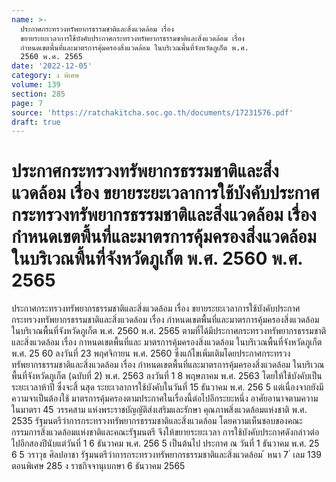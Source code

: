 ```yaml
---
name: >-
  ประกาศกระทรวงทรัพยากรธรรมชาติและสิ่งแวดล้อม เรื่อง
  ขยายระยะเวลาการใช้บังคับประกาศกระทรวงทรัพยากรธรรมชาติและสิ่งแวดล้อม เรื่อง
  กำหนดเขตพื้นที่และมาตรการคุ้มครองสิ่งแวดล้อม ในบริเวณพื้นที่จังหวัดภูเก็ต พ.ศ.
  2560 พ.ศ. 2565
date: '2022-12-05'
category: ง พิเศษ
volume: 139
section: 285
page: 7
source: 'https://ratchakitcha.soc.go.th/documents/17231576.pdf'
draft: true
---
```


# ประกาศกระทรวงทรัพยากรธรรมชาติและสิ่งแวดล้อม เรื่อง ขยายระยะเวลาการใช้บังคับประกาศกระทรวงทรัพยากรธรรมชาติและสิ่งแวดล้อม เรื่อง กำหนดเขตพื้นที่และมาตรการคุ้มครองสิ่งแวดล้อม ในบริเวณพื้นที่จังหวัดภูเก็ต พ.ศ. 2560 พ.ศ. 2565

ประกาศกระทรวงทรัพยากรธรรมชาติและสิ่งแวดล้อม เรื่อง ขยายระยะเวลาการใช้บังคับประกาศกระทรวงทรัพยากรธรรมชาติและสิ่งแวดล้อม เรื่อง กำหนดเขตพื้นที่และมาตรการคุ้มครองสิ่งแวดล้อม ในบริเวณพื้นที่จังหวัดภูเก็ต พ.ศ. 2560 พ.ศ. 2565 ตามที่ได้มีประกาศกระทรวงทรัพยากรธรรมชาติและสิ่งแวดล้อม เรื่อง กาหนดเขตพื้นที่และ มาตรการคุ้มครองสิ่งแวดล้อม ในบริเวณพื้นที่จังหวัดภูเก็ต พ.ศ. 25 60 ลงวันที่ 23 พฤศจิกายน พ.ศ. 2560 ซึ่งแก้ไขเพิ่มเติมโดยประกาศกระทรวงทรัพยากรธรรมชาติและสิ่งแวดล้อม เรื่อง กำหนดเขตพื้นที่และมาตรการคุ้มครองสิ่งแวดล้อม ในบริเวณพื้นที่จังหวัดภูเก็ต (ฉบับที่ 2) พ.ศ. 2563 ลงวันที่ 1 8 พฤษภาคม พ.ศ. 2563 โดยให้ใช้บังคับเป็นระยะเวลาห้าปี ซึ่งจะสิ้ นสุด ระยะเวลาการใช้บังคับในวันที่ 15 ธันวาคม พ.ศ. 256 5 แต่เนื่องจากยังมีความจาเป็นต้องใช้ มาตรการคุ้มครองตามประกาศในเรื่องนี้ต่อไปอีกระยะหนึ่ง อาศัยอานาจตามความในมาตรา 45 วรรคสาม แห่งพระราชบัญญัติส่งเสริมและรักษา คุณภาพสิ่งแวดล้อมแห่งชาติ พ.ศ. 2535 รัฐมนตรีว่าการกระทรวงทรัพยากรธรรมชาติและสิ่งแวดล้อม โดยความเห็นชอบของคณะกรรมการสิ่งแวดล้อมแห่งชาติและคณะรัฐมนตรี จึงให้ขยายระยะเวลา การใช้บังคับประกาศดังกล่าวต่อไปอีกสองปีนับแต่วันที่ 1 6 ธันวาคม พ.ศ. 256 5 เป็นต้นไป ประกาศ ณ วันที่ 1 ธันวาคม พ.ศ. 25 6 5 วราวุธ ศิลปอาชา รัฐมนตรีว่าการกระทรวงทรัพยากรธรรมชาติและสิ่งแวดล้อม ้ หนา 7 ่ เลม 139 ตอนพิเศษ 285 ง ราชกิจจานุเบกษา 6 ธันวาคม 2565

